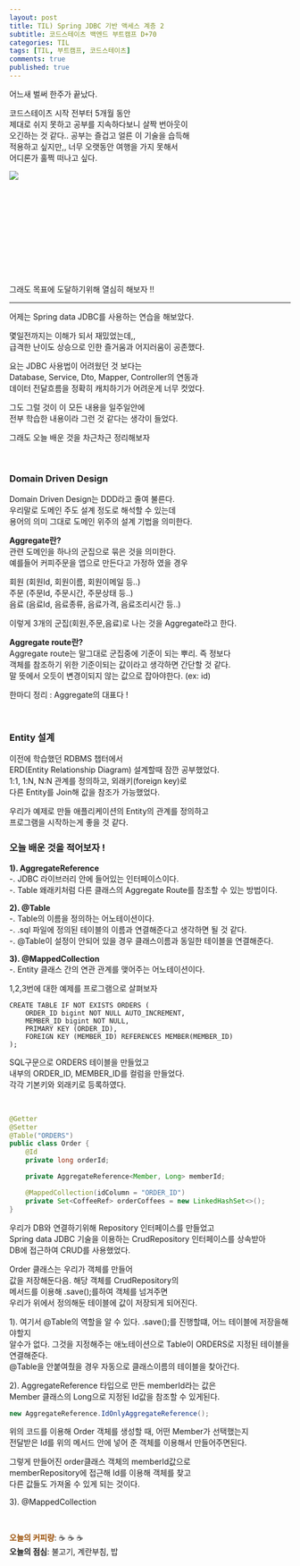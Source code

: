 ```yaml
---
layout: post
title: TIL) Spring JDBC 기반 액세스 계층 2
subtitle: 코드스테이츠 백엔드 부트캠프 D+70
categories: TIL
tags: [TIL, 부트캠프, 코드스테이츠]
comments: true
published: true
---
```


어느새 벌써 한주가 끝났다.  

코드스테이츠 시작 전부터 5개월 동안  
제대로 쉬지 못하고 공부를 지속하다보니 살짝 번아웃이  
오긴하는 것 같다.. 공부는 즐겁고 얼른 이 기술을 습득해  
적용하고 싶지만,, 너무 오랫동안 여행을 가지 못해서  
어디론가 훌쩍 떠나고 싶다.

<img src="https://lh3.googleusercontent.com/drive-viewer/AJc5JmSBGqdkMkYbzBmUzeLdSEzgYHBaRbLNMmENQpr1mjJdIXzRObuGsIxR3g7G770hOSSAJTkT3Gc=w1512-h810" align="left">  

<br/><br/><br/><br/><br/><br/><br/><br/><br/><br/><br/>

그래도 목표에 도달하기위해 열심히 해보자 !!  

---  

어제는 Spring data JDBC를 사용하는 연습을 해보았다.   

몇일전까지는 이해가 되서 재밌었는데,,  
급격한 난이도 상승으로 인한  즐거움과 어지러움이 공존했다.  

요는 JDBC 사용법이 어려웠던 것 보다는  
Database, Service, Dto, Mapper, Controller의 연동과  
데이터 전달흐름을 정확히 캐치하기가 어려운게 너무 컷었다.  

그도 그럴 것이 이 모든 내용을 일주일안에  
전부 학습한 내용이라 그런 것 같다는 생각이 들었다.  

그래도 오늘 배운 것을 차근차근 정리해보자  

<br/>

### Domain Driven Design

Domain Driven Design는 DDD라고 줄여 불른다.  
우리말로 도메인 주도 설계 정도로 해석할 수 있는데  
용어의 의미 그대로 도메인 위주의 설계 기법을 의미한다.

**Aggregate란?**  
관련 도메인을 하나의 군집으로 묶은 것을 의미한다.  
예를들어 커피주문을 앱으로 만든다고 가정하 였을 경우  

회원 (회원Id, 회원이름, 회원이메일 등..)  
주문 (주문Id, 주문시간, 주문상태 등..)  
음료 (음료Id, 음료종류, 음료가격, 음료조리시간 등..)  

이렇게 3개의 군집(회원,주문,음료)로 나는 것을 Aggregate라고 한다.  

**Aggregate route란?**  
Aggregate route는 말그대로 군집중에 기준이 되는 뿌리. 즉 정보다  
객체를 참조하기 위한 기준이되는 값이라고 생각하면 간단할 것 같다.  
말 뜻에서 오듯이 변경이되지 않는 값으로 잡아야한다. (ex: id)  

한마디 정리 : Aggregate의 대표다 !  

<br/>

### Entity 설계  
이전에 학습했던 RDBMS 챕터에서  
ERD(Entity Relationship Diagram) 설계할때 잠깐 공부했었다.  
1:1, 1:N, N:N 관계를 정의하고, 외래키(foreign key)로  
다른 Entity를 Join해 값을 참조가 가능했었다.  

우리가 예제로 만들 애플리케이션의 Entity의 관계를 정의하고  
프로그램을 시작하는게 좋을 것 같다.  


### 오늘 배운 것을 적어보자 !

**1). AggregateReference**  
-. JDBC 라이브러리 안에 들어있는 인터페이스이다.  
-. Table 왜래키처럼 다른 클래스의 Aggregate Route를 참조할 수 있는 방법이다.  

**2). @Table**  
-. Table의 이름을 정의하는 어노테이션이다.  
-. .sql 파일에 정의된 테이블의 이름과 연결해준다고 생각하면 될 것 같다.  
-. @Table이 설정이 안되어 있을 경우 클래스이름과 동일한 테이블을 연결해준다.

**3). @MappedCollection**  
-. Entity 클래스 간의 연관 관계를 맺어주는 어노테이션이다.
 
1,2,3번에 대한 예제를 프로그램으로 살펴보자
```
CREATE TABLE IF NOT EXISTS ORDERS (
    ORDER_ID bigint NOT NULL AUTO_INCREMENT,
    MEMBER_ID bigint NOT NULL,
    PRIMARY KEY (ORDER_ID),
    FOREIGN KEY (MEMBER_ID) REFERENCES MEMBER(MEMBER_ID)
);
```
SQL구문으로 ORDERS 테이블을 만들었고  
내부의 ORDER_ID, MEMBER_ID를 컬럼을 만들었다.  
각각 기본키와 외래키로 등록하였다.

<br/>

```java
@Getter
@Setter
@Table("ORDERS")
public class Order {
    @Id
    private long orderId;

    private AggregateReference<Member, Long> memberId;

    @MappedCollection(idColumn = "ORDER_ID")
    private Set<CoffeeRef> orderCoffees = new LinkedHashSet<>();
}
```
우리가 DB와 연결하기위해 Repository 인터페이스를 만들었고  
Spring data JDBC 기술을 이용하는 CrudRepository 인터페이스를 상속받아  
DB에 접근하여 CRUD를 사용했었다.  

Order 클래스는 우리가 객체를 만들어  
값을 저장해둔다음. 해당 객체를 CrudRepository의  
메서드를 이용해 .save();를하여 객체를 넘겨주면  
우리가 위에서 정의해둔 테이블에 값이 저장되게 되어진다.  

1).
여기서 @Table의 역할을 알 수 있다. 
.save();를 진행할떄, 어느 테이블에 저장을해야할지  
알수가 없다. 그것을 지정해주는 애노테이션으로
Table이 ORDERS로 지정된 테이블을 연결해준다.  
@Table을 안붙여줬을 경우 자동으로 클래스이름의 테이블을 찾아간다.  


2). AggregateReference 타입으로 만든 memberId라는 값은  
Member 클래스의 Long으로 지정된 Id값을 참조할 수 있게된다.  
```java
new AggregateReference.IdOnlyAggregateReference();
```
위의 코드를 이용해 Order 객체를 생성할 때, 어떤 Member가 선택했는지  
전달받은 Id를 위의 메서드 안에 넣어 준 객체를 이용해서 만들어주면된다.  

그렇게 만들어진 order클래스 객체의 memberId값으로  
memberRepository에 접근해 Id를 이용해 객체를 찾고  
다른 값들도 가져올 수 있게 되는 것이다.  

3). @MappedCollection
  

 












<br/>  

<span style="color:#994C00">**오늘의 커피량**</span>: ☕️ ☕️ ☕️  
**오늘의 점심**: 불고기, 계란부침, 밥